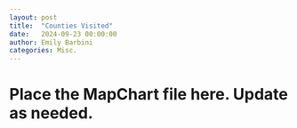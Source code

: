```yaml
---
layout: post
title:  "Counties Visited"
date:   2024-09-23 00:00:00
author: Emily Barbini
categories: Misc.
---
```


# Place the MapChart file here. Update as needed.
